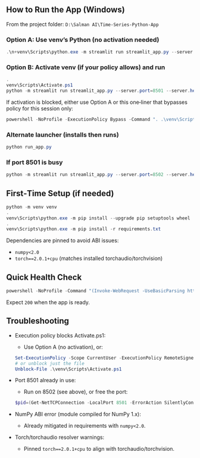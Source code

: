 ## How to Run the App (Windows)

From the project folder:
`D:\Salman AI\Time-Series-Python-App`

### Option A: Use venv’s Python (no activation needed)
```powershell
.\n+venv\Scripts\python.exe -m streamlit run streamlit_app.py --server.port=8501 --server.headless=true
```

### Option B: Activate venv (if your policy allows) and run
```powershell
.
venv\Scripts\Activate.ps1
python -m streamlit run streamlit_app.py --server.port=8501 --server.headless=true
```

If activation is blocked, either use Option A or this one‑liner that bypasses policy for this session only:
```powershell
powershell -NoProfile -ExecutionPolicy Bypass -Command ". .\venv\Scripts\Activate.ps1; python -m streamlit run streamlit_app.py --server.port=8501 --server.headless=true"
```

### Alternate launcher (installs then runs)
```powershell
python run_app.py
```

### If port 8501 is busy
```powershell
python -m streamlit run streamlit_app.py --server.port=8502 --server.headless=true
```

## First‑Time Setup (if needed)
```powershell
python -m venv venv
.
venv\Scripts\python.exe -m pip install --upgrade pip setuptools wheel
.
venv\Scripts\python.exe -m pip install -r requirements.txt
```

Dependencies are pinned to avoid ABI issues:
- `numpy<2.0`
- `torch==2.0.1+cpu` (matches installed torchaudio/torchvision)

## Quick Health Check
```powershell
powershell -NoProfile -Command "(Invoke-WebRequest -UseBasicParsing http://127.0.0.1:8501/ -TimeoutSec 5).StatusCode"
```
Expect `200` when the app is ready.

## Troubleshooting

- Execution policy blocks Activate.ps1:
  - Use Option A (no activation), or:
  ```powershell
  Set-ExecutionPolicy -Scope CurrentUser -ExecutionPolicy RemoteSigned -Force
  # or unblock just the file
  Unblock-File .\venv\Scripts\Activate.ps1
  ```

- Port 8501 already in use:
  - Run on 8502 (see above), or free the port:
  ```powershell
  $pid=(Get-NetTCPConnection -LocalPort 8501 -ErrorAction SilentlyContinue | Select-Object -First 1 -ExpandProperty OwningProcess); if($pid){ Stop-Process -Id $pid -Force }
  ```

- NumPy ABI error (module compiled for NumPy 1.x):
  - Already mitigated in requirements with `numpy<2.0`.

- Torch/torchaudio resolver warnings:
  - Pinned `torch==2.0.1+cpu` to align with torchaudio/torchvision.


